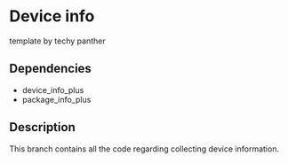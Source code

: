 # Device info 

template by techy panther

## Dependencies
- device_info_plus
- package_info_plus

## Description
This branch contains all the code regarding collecting device information.
